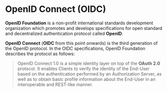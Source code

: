 # OpenID Connect (OIDC)

**OpenID Foundation** is a non-profit international standards development organization which promotes and develops specifications for open standard and decentralized authentication protocol called **OpenID**.

**OpenID Connect** (**OIDC** from this point onwards) is the third generation of the OpenID protocol. In the OIDC specifications, OpenID Foundation describes the protocol as follows:

> OpenID Connect 1.0 is a simple identity layer on top of the **OAuth 2.0** protocol. It enables Clients to verify the identity of the End-User based on the authentication performed by an Authorization Server, as well as to obtain basic profile information about the End-User in an interoperable and REST-like manner.
